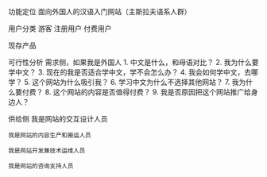 功能定位
  面向外国人的汉语入门网站（主斯拉夫语系人群）

用户分类
  游客
  注册用户
  付费用户

现存产品


<!-- TODO: -->
可行性分析
  需求侧，如果我是外国人
    1. 中文是什么，和母语对比？
    2. 我为什么要学中文？
    3. 现在的我是否适合学中文，学不会怎么办？
    4. 我会如何学中文，去哪学？
    5. 这个网站为什么吸引我？
    6. 学习中文为什么不选择其他网站？
    7. 我为什么要付费？
    8. 这个网站的内容是否值得付费？
    9. 我是否原因把这个网站推广给身边人？

  供给侧
    我是网站的交互设计人员

    我是网站的内容生产和搬运人员

    我是网站开发兼技术运维人员

    我是网站的咨询支持人员    
  
    


